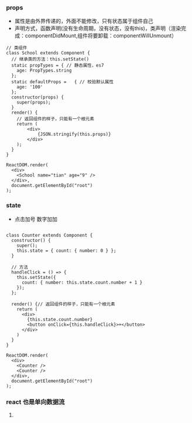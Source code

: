 ### props
- 属性是由外界传递的，外面不能修改，只有状态属于组件自己
- 声明方式，函数声明(没有生命周期，没有状态，没有this)，类声明（渲染完成：componentDidMount,组件将要卸载：componentWillUnmount）

```
// 类组件
class School extends Component {
  // 继承类的方法：this.setState()
  static propTypes = { // 静态属性，es7
    age: PropTypes.string
  };
  static defaultProps =   { // 校验默认属性
    age: '100'
  };
  constructor(props) {
    super(props);
  }
  render() {
    // 返回组件的样子，只能有一个根元素
    return (
        <div>
            {JSON.stringify(this.props)}
        </div>
    );
  }
}

ReactDOM.render(
  <div>
    <School name="tian" age="9" />
  </div>,
  document.getElementById("root")
);
```


### state
- 点击加号 数字加加

```

class Counter extends Component {
  constructor() {
    super();
    this.state = { count: { number: 0 } };
  }

  // 方法
  handleClick = () => {
    this.setState({
      count: { number: this.state.count.number + 1 }
    });
  };

  render() {// 返回组件的样子，只能有一个根元素
    return (
      <div>
        {this.state.count.number}
        <button onClick={this.handleClick}>+</button>
      </div>
    )
  }
}

ReactDOM.render(
  <div>
    <Counter />
    <Counter />
  </div>,
  document.getElementById("root")
);

```

### react 也是单向数据流
1. 


